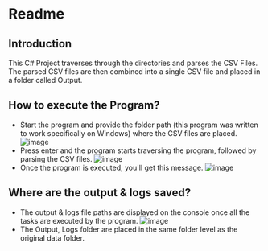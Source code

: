 # Readme

## Introduction
This C# Project traverses through the directories and parses the CSV Files. The parsed CSV files are then combined into a single CSV file and placed in a folder called Output.

## How to execute the Program?
- Start the program and provide the folder path (this program was written to work specifically on Windows) where the CSV files are placed.
![image](https://github.com/A00472830/A00472830_MCDA5510/assets/144333687/d04a210d-bdd6-4a58-a139-670214b04819)
- Press enter and the program starts traversing the program, followed by parsing the CSV files.
![image](https://github.com/A00472830/A00472830_MCDA5510/assets/144333687/48e518c5-5b11-47a6-af73-25c02a2bfcac)
- Once the program is executed, you'll get this message.
![image](https://github.com/A00472830/A00472830_MCDA5510/assets/144333687/5e724853-da54-41a8-aa9b-89901d17ab24)

## Where are the output & logs saved?
- The output & logs file paths are displayed on the console once all the tasks are executed by the program.
![image](https://github.com/A00472830/A00472830_MCDA5510/assets/144333687/cb3e3143-678c-4937-a633-0657bec5b2ba)
- The Output, Logs folder are placed in the same folder level as the original data folder.
